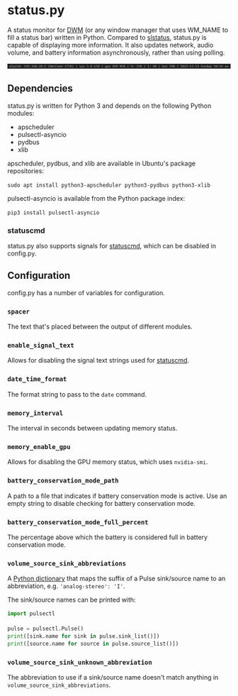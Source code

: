 # status.py

A status monitor for [DWM](https://dwm.suckless.org/) (or any window manager that uses WM_NAME to fill a status bar)
written in Python.
Compared to [slstatus](https://tools.suckless.org/slstatus/), status.py is capable of displaying more information.
It also updates network, audio volume, and battery information asynchronously, rather than using polling.

![Example status bar](status_bar.png "Example status bar")

## Dependencies

status.py is written for Python 3 and depends on the following Python modules:

- apscheduler
- pulsectl-asyncio
- pydbus
- xlib

apscheduler, pydbus, and xlib are available in Ubuntu's package repositories:

```sudo apt install python3-apscheduler python3-pydbus python3-xlib```

pulsectl-asyncio is available from the Python package index:

```pip3 install pulsectl-asyncio```

### statuscmd

status.py also supports signals for [statuscmd](https://dwm.suckless.org/patches/statuscmd/), which can be disabled in
config.py.

## Configuration

config.py has a number of variables for configuration.

### `spacer`

The text that's placed between the output of different modules.

### `enable_signal_text`

Allows for disabling the signal text strings used for [statuscmd](https://dwm.suckless.org/patches/statuscmd/).

### `date_time_format`

The format string to pass to the `date` command.

### `memory_interval`

The interval in seconds between updating memory status.

### `memory_enable_gpu`

Allows for disabling the GPU memory status, which uses `nvidia-smi`.

### `battery_conservation_mode_path`

A path to a file that indicates if battery conservation mode is active.
Use an empty string to disable checking for battery conservation mode.

### `battery_conservation_mode_full_percent`

The percentage above which the battery is considered full in battery conservation mode.

### `volume_source_sink_abbreviations`

A [Python dictionary](https://docs.python.org/3/tutorial/datastructures.html#dictionaries) that maps the suffix of a
Pulse sink/source name to an abbreviation, e.g. `'analog-stereo': 'I'`.

The sink/source names can be printed with:

```python
import pulsectl

pulse = pulsectl.Pulse()
print([sink.name for sink in pulse.sink_list()])
print([source.name for source in pulse.source_list()])
```

### `volume_source_sink_unknown_abbreviation`

The abbreviation to use if a sink/source name doesn't match anything in `volume_source_sink_abbreviations`.